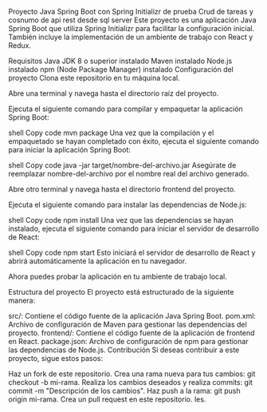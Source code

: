 Proyecto Java Spring Boot con Spring Initializr de prueba Crud de tareas y cosnumo de api rest desde sql server 
Este proyecto es una aplicación Java Spring Boot que utiliza Spring Initializr para facilitar la configuración inicial. También incluye la implementación de un ambiente de trabajo con React y Redux.

Requisitos
Java JDK 8 o superior instalado
Maven instalado
Node.js instalado
npm (Node Package Manager) instalado
Configuración del proyecto
Clona este repositorio en tu máquina local.

Abre una terminal y navega hasta el directorio raíz del proyecto.

Ejecuta el siguiente comando para compilar y empaquetar la aplicación Spring Boot:

shell
Copy code
mvn package
Una vez que la compilación y el empaquetado se hayan completado con éxito, ejecuta el siguiente comando para iniciar la aplicación Spring Boot:

shell
Copy code
java -jar target/nombre-del-archivo.jar
Asegúrate de reemplazar nombre-del-archivo por el nombre real del archivo generado.

Abre otro terminal y navega hasta el directorio frontend del proyecto.

Ejecuta el siguiente comando para instalar las dependencias de Node.js:

shell
Copy code
npm install
Una vez que las dependencias se hayan instalado, ejecuta el siguiente comando para iniciar el servidor de desarrollo de React:

shell
Copy code
npm start
Esto iniciará el servidor de desarrollo de React y abrirá automáticamente la aplicación en tu navegador.

Ahora puedes probar la aplicación en tu ambiente de trabajo local.

Estructura del proyecto
El proyecto está estructurado de la siguiente manera:

src/: Contiene el código fuente de la aplicación Java Spring Boot.
pom.xml: Archivo de configuración de Maven para gestionar las dependencias del proyecto.
frontend/: Contiene el código fuente de la aplicación de frontend en React.
package.json: Archivo de configuración de npm para gestionar las dependencias de Node.js.
Contribución
Si deseas contribuir a este proyecto, sigue estos pasos:

Haz un fork de este repositorio.
Crea una rama nueva para tus cambios: git checkout -b mi-rama.
Realiza los cambios deseados y realiza commits: git commit -m "Descripción de los cambios".
Haz push a la rama: git push origin mi-rama.
Crea un pull request en este repositorio.
les.



